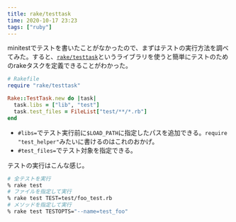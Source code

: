 ```yaml
---
title: rake/testtask
time: 2020-10-17 23:23
tags: ["ruby"]
---
```


minitestでテストを書いたことがなかったので、まずはテストの実行方法を調べてみた。すると、[`rake/testtask`](https://docs.ruby-lang.org/ja/latest/class/Rake=3a=3aTestTask.html)というライブラリを使うと簡単にテストのためのrakeタスクを定義できることがわかった。

```ruby
# Rakefile
require "rake/testtask"

Rake::TestTask.new do |task|
  task.libs = ["lib", "test"]
  task.test_files = FileList["test/**/*.rb"]
end
```

* `#libs=`でテスト実行前に`$LOAD_PATH`に指定したパスを追加できる。`require "test_helper"`みたいに書けるのはこれのおかげ。
* `#test_files=`でテスト対象を指定できる。

テストの実行はこんな感じ。

```bash
# 全テストを実行
% rake test
# ファイルを指定して実行
% rake test TEST=test/foo_test.rb
# メソッドを指定して実行
% rake test TESTOPTS="--name=test_foo"
```
